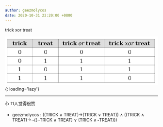 ```yaml
---
author: geezmolycos
date: 2020-10-31 22:20:00 +0800
---
```


trick xor treat

![](/assets/images/qq-zone/2020-10-31-xor.png){: loading='lazy'}

---
👍 11人觉得很赞

- geezmolycos : ((TRICK ∧ TREAT)→(TRICK ∨ TREAT)) ∧ ((TRICK ∧ TREAT)→¬((¬TRICK ∧ TREAT) ∨ (TRICK ∧¬TREAT)))

